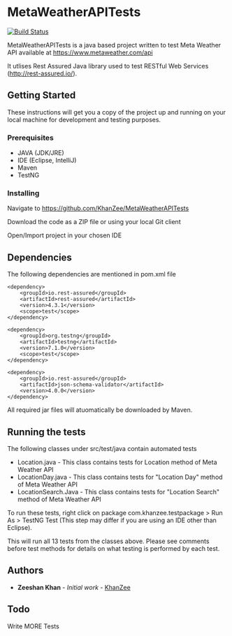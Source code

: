 # MetaWeatherAPITests

[![Build Status](https://travis-ci.org/joemccann/dillinger.svg?branch=master)](https://travis-ci.org/joemccann/dillinger)

MetaWeatherAPITests is a java based project written to test Meta Weather API available at  https://www.metaweather.com/api

It utlises Rest Assured Java library used to test RESTful Web Services (http://rest-assured.io/).

## Getting Started

These instructions will get you a copy of the project up and running on your local machine for development and testing purposes. 

### Prerequisites

* JAVA (JDK/JRE)
* IDE (Eclipse, IntelliJ)
* Maven
* TestNG

### Installing

Navigate to https://github.com/KhanZee/MetaWeatherAPITests

Download the code as a ZIP file or using your local Git client

Open/Import project in your chosen IDE

## Dependencies

The following dependencies are mentioned in pom.xml file

	<dependency>
		<groupId>io.rest-assured</groupId>
		<artifactId>rest-assured</artifactId>
		<version>4.3.1</version>
		<scope>test</scope>
	</dependency>

	<dependency>
		<groupId>org.testng</groupId>
		<artifactId>testng</artifactId>
		<version>7.1.0</version>
		<scope>test</scope>
	</dependency>

	<dependency>
		<groupId>io.rest-assured</groupId>
		<artifactId>json-schema-validator</artifactId>
		<version>4.0.0</version>
	</dependency> 

All required jar files will atuomatically be downloaded by Maven.

## Running the tests

The following classes under src/test/java contain automated tests 

* Location.java - This class contains tests for Location method of Meta Weather API
* LocationDay.java - This class contains tests for "Location Day" method of Meta Weather API
* LocationSearch.Java - This class contains tests for "Location Search" method of Meta Weather API

To run these tests, right click on package com.khanzee.testpackage > Run As > TestNG Test (This step may differ if you are using an IDE other than Eclipse).

This will run all 13 tests from the classes above. Please see comments before test methods for details on what testing is performed by each test.

## Authors

* **Zeeshan Khan** - *Initial work* - [KhanZee](https://github.com/KhanZee)

## Todo

 Write MORE Tests
